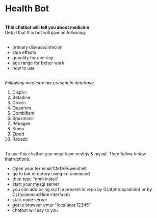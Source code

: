 <h1>Health Bot</h1><br>
<b>This chatbot will tell you about medicine </b><br>
Detail that this bot will give as following.<br>
<br>
<ul>
  <li>primary disease/infecion</li>
  <li>side effects</li>
  <li>quantity for one day</li>
  <li>age range for better work</li>
  <li>how to use</li>
</ul>
<br>
<i>Following medicine are present in database.</i>
<br>
<ol>
  <li>Disprin</li>
  <li>Betadine</li>
  <li>Crocin</li>
  <li>Quadrum</li>
  <li>Combiflam</li>
  <li>Spasmonil</li>
  <li>Rebagen</li>
  <li>Sumo</li>
  <li>Zipod</li>
  <li>Rabezd</li>
</ol>  
<br>
To use this chatbot you must have nodejs & mysql. Then follow below instructions.
<ul>
  <li>Open your terminal/CMD/Powershell</li>
  <li>go to bot directory using cd command</li>
  <li>then type "npm install"</li>
  <li>start your mysql server</li>
  <li>you can add using sql file present in repo by GUI(phpmyadmin) or by CLI(command line interface)</li>
  <li>start node server</li>
  <li>got to browser enter "localhost:12345"</li>
  <li>chatbot will say to you</li>
</ul>
